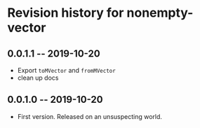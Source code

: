 # Revision history for nonempty-vector

## 0.0.1.1 -- 2019-10-20

* Export `toMVector` and `fromMVector`
* clean up docs

## 0.0.1.0 -- 2019-10-20

* First version. Released on an unsuspecting world.
